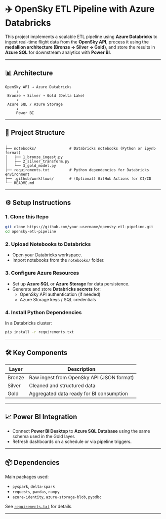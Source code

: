 # ✈️ OpenSky ETL Pipeline with Azure Databricks

This project implements a scalable ETL pipeline using **Azure Databricks** to ingest real-time flight data from the **OpenSky API**, process it using the **medallion architecture (Bronze → Silver → Gold)**, and store the results in **Azure SQL** for downstream analytics with **Power BI**.

---

## 📊 Architecture

```
OpenSky API → Azure Databricks
     ↓
 Bronze → Silver → Gold (Delta Lake)
     ↓
 Azure SQL / Azure Storage
     ↓
     Power BI
```

---

## 🧱 Project Structure

```
.
├── notebooks/               # Databricks notebooks (Python or ipynb format)
│   ├── 1_bronze_ingest.py
│   ├── 2_silver_transform.py
│   └── 3_gold_model.py
├── requirements.txt         # Python dependencies for Databricks environment
├── .github/workflows/       # (Optional) GitHub Actions for CI/CD
└── README.md
```

---

## ⚙️ Setup Instructions

### 1. Clone this Repo
```bash
git clone https://github.com/your-username/opensky-etl-pipeline.git
cd opensky-etl-pipeline
```

### 2. Upload Notebooks to Databricks
- Open your Databricks workspace.
- Import notebooks from the `notebooks/` folder.

### 3. Configure Azure Resources
- Set up **Azure SQL** or **Azure Storage** for data persistence.
- Generate and store **Databricks secrets** for:
  - OpenSky API authentication (if needed)
  - Azure Storage keys / SQL credentials

### 4. Install Python Dependencies
In a Databricks cluster:
```bash
pip install -r requirements.txt
```

---

## 🛠️ Key Components

| Layer   | Description                                  |
|---------|----------------------------------------------|
| Bronze  | Raw ingest from OpenSky API (JSON format)    |
| Silver  | Cleaned and structured data                  |
| Gold    | Aggregated data ready for BI consumption     |

---

## 📈 Power BI Integration

- Connect **Power BI Desktop** to **Azure SQL Database** using the same schema used in the Gold layer.
- Refresh dashboards on a schedule or via pipeline triggers.

---

## 📦 Dependencies

Main packages used:
- `pyspark`, `delta-spark`
- `requests`, `pandas`, `numpy`
- `azure-identity`, `azure-storage-blob`, `pyodbc`

See [`requirements.txt`](./requirements.txt) for details.

---


